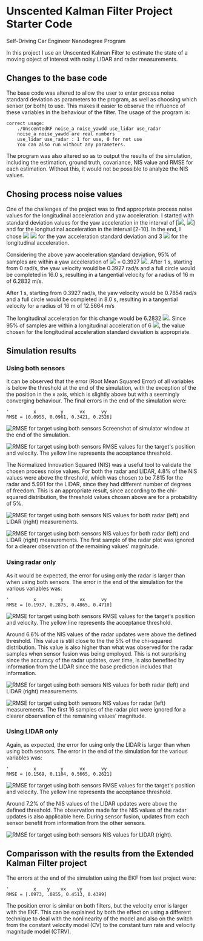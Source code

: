 # Unscented Kalman Filter Project Starter Code
Self-Driving Car Engineer Nanodegree Program

In this project I use an Unscented Kalman Filter to estimate the state of a moving object of interest with noisy LIDAR and radar measurements.

## Changes to the base code
The base code was altered to allow the user to enter process noise standard deviation as parameters to the program, as well as choosing which sensor (or both) to use. This makes it easier to observe the influence of these variables in the behaviour of the filter.
The usage of the program is:

```
correct usage:
    ./UnscentedKF noise_a noise_yawdd use_lidar use_radar
    noise_a noise_yawdd are real numbers
    use_lidar use_radar : 1 for use, 0 for not use
    You can also run without any parameters.
```

The program was also altered so as to output the results of the simulation, including the estimation, ground truth, covariance, NIS value and RMSE for each estimation. Without this, it would not be possible to analyze the NIS values.

## Chosing process noise values

One of the challenges of the project was to find appropriate process noise values for the longitudinal acceleration and yaw acceleration. I started with standard deviation values for the yaw acceleration in the interval of [<img src="report/pi8.gif" />, <img src="report/pi32.gif" />] and for the longitudinal acceleration in the interval [2-10]. In the end, I chose <img src="report/std_yawdd.gif" /> <img src="report/radss.gif" /> for the yaw acceleration standard deviation and 3 <img src="report/mss.gif" /> for the longitudinal acceleration.

Considering the above yaw acceleration standard deviation, 95% of samples are within a yaw acceleration of <img src="report/2pi16.gif" /> = 0.3927 <img src="report/radss.gif" />. After 1 s, starting from 0 rad/s, the yaw velocity would be 0.3927 rad/s and a full circle would be completed in 16.0 s, resulting in a tangential velocity for a radius of 16 m of 6.2832 m/s.

After 1 s, starting from 0.3927 rad/s, the yaw velocity would be 0.7854 rad/s and a full circle would be completed in 8.0 s, resulting in a tangential velocity for a radius of 16 m of 12.5664 m/s

The longitudinal acceleration for this change would be 6.2832 <img src="report/mss.gif" />. Since 95% of samples are within a longitudinal acceleration of 6 <img src="report/mss.gif" />, the value chosen for the longitudinal acceleration standard deviation is appropriate.

## Simulation results

### Using both sensors

It can be observed that the error (Root Mean Squared Error) of all variables is below the threshold at the end of the simulation, with the exception of the the position in the x axis, which is slightly above but with a seemingly converging behaviour. The final errors in the end of the simulation were:

```
'         x         y      vx      vy
RMSE = [0.0955, 0.0961, 0.3421, 0.2526]
```

![RMSE for target using both sensors](report/handin_both/simulator.png)
Screenshot of simulator window at the end of the simulation.

![RMSE for target using both sensors](report/handin_both/rmse.png)
RMSE values for the target's position and velocity. The yellow line represents the acceptance threshold.

The Normalized Innovation Squared (NIS) was a useful tool to validate the chosen process noise values. For both the radar and LIDAR, 4.8% of the NIS values were above the threshold, which was chosen to be 7.815 for the radar and 5.991 for the LIDAR, since they had different number of degrees of freedom. This is an appropriate result, since according to the chi-squared distribution, the threshold values chosen above are for a probability of 5%.

![RMSE for target using both sensors](report/handin_both/nis.png)
NIS values for both radar (left) and LIDAR (right) measurements.

![RMSE for target using both sensors](report/handin_both/nis_2.png)
NIS values for both radar (left) and LIDAR (right) measurements. The first sample of the radar plot was ignored for a clearer observation of the remaining values' magnitude.

### Using radar only
As it would be expected, the error for using only the radar is larger than when using both sensors. The error in the end of the simulation for the various variables was:

```
'         x         y      vx      vy
RMSE = [0.1937, 0.2875, 0.4865, 0.4710]
```


![RMSE for target using both sensors](report/handin_radar/rmse.png)
RMSE values for the target's position and velocity. The yellow line represents the acceptance threshold.


Around 6.6% of the NIS values of the radar updates were above the defined threshold. This value is still close to the the 5% of the chi-squared distribution. This value is also higher than what was observed for the radar samples when sensor fusion was being employed. This is not surprising since the accuracy of the radar updates, over time, is also benefited by information from the LIDAR since the base prediction includes that information.

![RMSE for target using both sensors](report/handin_radar/nis.png)
NIS values for both radar (left) and LIDAR (right) measurements.

![RMSE for target using both sensors](report/handin_radar/nis_2.png)
NIS values for radar (left) measurements. The first 16 samples of the radar plot were ignored for a clearer observation of the remaining values' magnitude.

### Using LIDAR only

Again, as expected, the error for using only the LIDAR is larger than when using both sensors. The error in the end of the simulation for the various variables was:

```
'         x         y      vx      vy
RMSE = [0.1569, 0.1104, 0.5665, 0.2621]
```

![RMSE for target using both sensors](report/handin_lidar/rmse.png)
RMSE values for the target's position and velocity. The yellow line represents the acceptance threshold.

Around 7.2% of the NIS values of the LIDAR updates were above the defined threshold. The observation made for the NIS values of the radar updates is also applicable here. During sensor fusion, updates from each sensor benefit from information from the other sensors.

![RMSE for target using both sensors](report/handin_lidar/nis.png)
NIS values for LIDAR (right).

## Comparisson with the results from the Extended Kalman Filter project

The errors at the end of the simulation using the EKF from last project were:

```
'         x    y    vx    vy
RMSE = [.0973, .0855, 0.4513, 0.4399]
```

The position error is similar on both filters, but the velocity error is larger with the EKF. This can be explained by both the effect on using a different technique to deal with the nonlinearity of the model and also on the switch from the constant velocity model (CV) to the constant turn rate and velocity magnitude model (CTRV).
